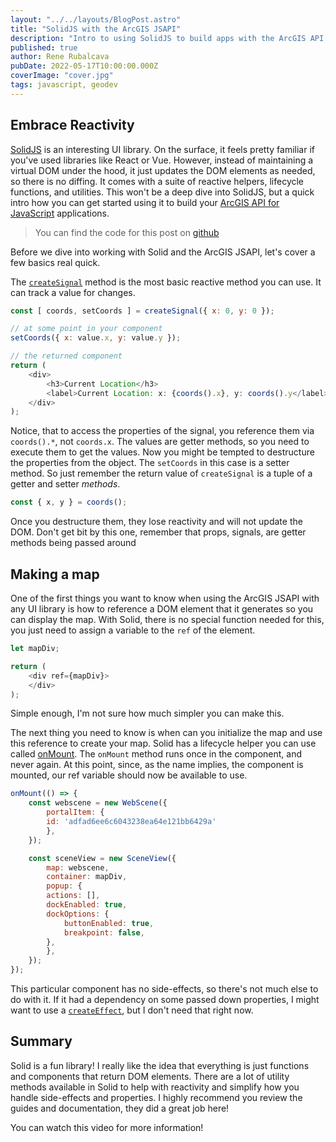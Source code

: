 ```yaml
---
layout: "../../layouts/BlogPost.astro"
title: "SolidJS with the ArcGIS JSAPI"
description: "Intro to using SolidJS to build apps with the ArcGIS API for JavaScript"
published: true
author: Rene Rubalcava
pubDate: 2022-05-17T10:00:00.000Z
coverImage: "cover.jpg"
tags: javascript, geodev
---
```


## Embrace Reactivity

[SolidJS](https://www.solidjs.com/) is an interesting UI library. On the surface, it feels pretty familiar if you've used libraries like React or Vue. However, instead of maintaining a virtual DOM under the hood, it just updates the DOM elements as needed, so there is no diffing. It comes with a suite of reactive helpers, lifecycle functions, and utilities. This won't be a deep dive into SolidJS, but a quick intro how you can get started using it to build your [ArcGIS API for JavaScript](https://developers.arcgis.com/javascript/latest/) applications.

> You can find the code for this post on [github](https://github.com/odoe/jsapi-solidjs-simple)

Before we dive into working with Solid and the ArcGIS JSAPI, let's cover a few basics real quick.

The [`createSignal`](https://www.solidjs.com/docs/latest/api#createsignal) method is the most basic reactive method you can use. It can track a value for changes.

```js
const [ coords, setCoords ] = createSignal({ x: 0, y: 0 });

// at some point in your component
setCoords({ x: value.x, y: value.y });

// the returned component
return (
    <div>
        <h3>Current Location</h3>
        <label>Current Location: x: {coords().x}, y: coords().y</label>
    </div>
);
```

Notice, that to access the properties of the signal, you reference them via `coords().*`, not `coords.x`. The values are getter methods, so you need to execute them to get the values. Now you might be tempted to destructure the properties from the object. The `setCoords` in this case is a setter method. So just remember the return value of `createSignal` is a tuple of a getter and setter _methods_.

```js
const { x, y } = coords();
```

Once you destructure them, they lose reactivity and will not update the DOM. Don't get bit by this one, remember that props, signals, are getter methods being passed around

## Making a map

One of the first things you want to know when using the ArcGIS JSAPI with any UI library is how to reference a DOM element that it generates so you can display the map. With Solid, there is no special function needed for this, you just need to assign a variable to the `ref` of the element.

```js
let mapDiv;

return (
    <div ref={mapDiv}>
    </div>
);
```

Simple enough, I'm not sure how much simpler you can make this.

The next thing you need to know is when can you initialize the map and use this reference to create your map. Solid has a lifecycle helper you can use called [onMount](https://www.solidjs.com/docs/latest/api#onmount). The `onMount` method runs once in the component, and never again. At this point, since, as the name implies, the component is mounted, our ref variable should now be available to use.

```js
onMount(() => {
    const webscene = new WebScene({
        portalItem: {
        id: 'adfad6ee6c6043238ea64e121bb6429a'
        },
    });

    const sceneView = new SceneView({
        map: webscene,
        container: mapDiv,
        popup: {
        actions: [],
        dockEnabled: true,
        dockOptions: {
            buttonEnabled: true,
            breakpoint: false,
        },
        },
    });
});
```

This particular component has no side-effects, so there's not much else to do with it. If it had a dependency on some passed down properties, I might want to use a [`createEffect`](https://www.solidjs.com/docs/latest/api#createeffect), but I don't need that right now.

## Summary

Solid is a fun library! I really like the idea that everything is just functions and components that return DOM elements. There are a lot of utility methods available in Solid to help with reactivity and simplify how you handle side-effects and properties. I highly recommend you review the guides and documentation, they did a great job here!

You can watch this video for more information!

<lite-youtube videoid="Bwjm4asSAMo"></lite-youtube>
